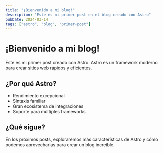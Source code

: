 ```yaml
---
title: "¡Bienvenido a mi blog!"
description: "Este es mi primer post en el blog creado con Astro"
pubDate: 2024-03-14
tags: ["astro", "blog", "primer-post"]
---
```


# ¡Bienvenido a mi blog!

Este es mi primer post creado con Astro. Astro es un framework moderno para crear sitios web rápidos y eficientes.

## ¿Por qué Astro?

- Rendimiento excepcional
- Sintaxis familiar
- Gran ecosistema de integraciones
- Soporte para múltiples frameworks

## ¿Qué sigue?

En los próximos posts, exploraremos más características de Astro y cómo podemos aprovecharlas para crear un blog increíble. 